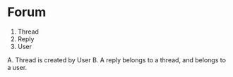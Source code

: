 # Forum

1. Thread
2. Reply
3. User 

A. Thread is created by User
B. A reply belongs to a thread, and belongs to a user. 